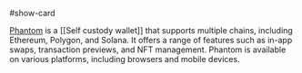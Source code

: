 #show-card 

[Phantom](https://www.phantom.com/) is a [[Self custody wallet]] that supports multiple chains, including Ethereum, Polygon, and Solana. It offers a range of features such as in-app swaps, transaction previews, and NFT management. Phantom is available on various platforms, including browsers and mobile devices.